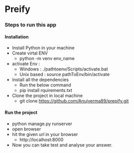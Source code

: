 # Preify 

### Steps to run this app 

#### Installation
* Install Python in your machine
* Create virtal ENV
    * python -m venv env_name  
* activate Env :  
  * Windows : ./pathtoenv/Scripts/activate.bat  
  * Unix based : source pathToEnv/bin/activate
* Install all the dependencies
    * Run the below command
    * pip install rquirements.txt
* Clone the project in local machine 
    * git clone https://github.com/Anujverma89/prepify.git

#### Run the project 
* python manage.py runserver
* open browser 
* hit the given url in your browser 
    * http://localhost:8000
* Now you can take test and analyse your answer.
